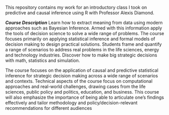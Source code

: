 This repository contains my work for an introductory class I took on predictive and causal inference using R with Professor Alexis Diamond.

***Course Description***
Learn how to extract meaning from data using modern approaches such as Bayesian Inference. Armed with this
information apply the tools of decision science to solve a wide range of problems. The course focuses primarily on
applying statistical inference and formal models of decision making to design practical solutions. Students frame
and quantify a range of scenarios to address real problems in the life sciences, energy and technology industries.
Discover how to make big strategic decisions with math, statistics and simulation.

The course focuses on the application of causal and predictive statistical inference for strategic decision making
across a wide range of scenarios and contexts. Technical aspects of the course focus on computational approaches
and real-world challenges, drawing cases from the life sciences, public policy and politics, education, and business.
This course will also emphasize the importance of being able to articulate one’s findings effectively and tailor
methodology and policy/decision-relevant recommendations for different audiences
